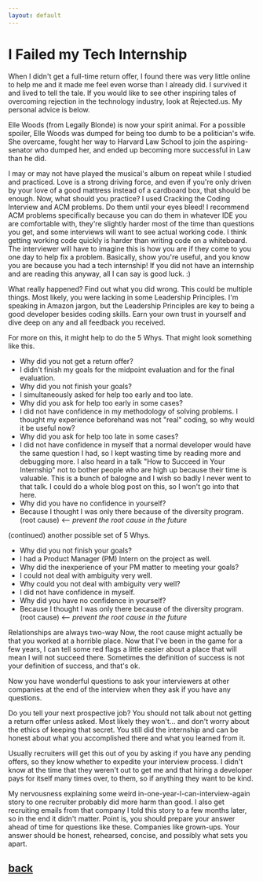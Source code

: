 ```yaml
---
layout: default
---
```


# I Failed my Tech Internship

When I didn't get a full-time return offer, I found there was very little online to help me and it made me feel even worse than I already did. I survived it and lived to tell the tale. If you would like to see other inspiring tales of overcoming rejection in the technology industry, look at Rejected.us. My personal advice is below.

Elle Woods (from Legally Blonde) is now your spirit animal. For a possible spoiler, Elle Woods was dumped for being too dumb to be a politician's wife. She overcame, fought her way to Harvard Law School to join the aspiring-senator who dumped her, and ended up becoming more successful in Law than he did.

I may or may not have played the musical's album on repeat while I studied and practiced. Love is a strong driving force, and even if you're only driven by your love of a good mattress instead of a cardboard box, that should be enough. Now, what should you practice? I used Cracking the Coding Interview and ACM problems. Do them until your eyes bleed! I recommend ACM problems specifically because you can do them in whatever IDE you are comfortable with, they're slightly harder most of the time than questions you get, and some interviews will want to see actual working code. I think getting working code quickly is harder than writing code on a whiteboard. The interviewer will have to imagine this is how you are if they come to you one day to help fix a problem. Basically, show you're useful, and you know you are because you had a tech internship! If you did not have an internship and are reading this anyway, all I can say is good luck. :)

What really happened?
Find out what you did wrong. This could be multiple things. Most likely, you were lacking in some Leadership Principles. I'm speaking in Amazon jargon, but the Leadership Principles are key to being a good developer besides coding skills. Earn your own trust in yourself and dive deep on any and all feedback you received.

For more on this, it might help to do the 5 Whys. That might look something like this.

- Why did you not get a return offer?
- I didn't finish my goals for the midpoint evaluation and for the final evaluation.
- Why did you not finish your goals?
- I simultaneously asked for help too early and too late.
- Why did you ask for help too early in some cases?
- I did not have confidence in my methodology of solving problems. I thought my experience beforehand was not "real" coding, so why would it be useful now?
- Why did you ask for help too late in some cases?
- I did not have confidence in myself that a normal developer would have the same question I had, so I kept wasting time by reading more and debugging more. I also heard in a talk "How to Succeed in Your Internship" not to bother people who are high up because their time is valuable. This is a bunch of balogne and I wish so badly I never went to that talk. I could do a whole blog post on this, so I won't go into that here.
- Why did you have no confidence in yourself?
- Because I thought I was only there because of the diversity program. (root cause) <-- _prevent the root cause in the future_

(continued) another possible set of 5 Whys.
- Why did you not finish your goals?
- I had a Product Manager (PM) Intern on the project as well.
- Why did the inexperience of your PM matter to meeting your goals?
- I could not deal with ambiguity very well.
- Why could you not deal with ambiguity very well?
- I did not have confidence in myself.
- Why did you have no confidence in yourself?
- Because I thought I was only there because of the diversity program. (root cause) <-- _prevent the root cause in the future_

Relationships are always two-way
Now, the root cause might actually be that you worked at a horrible place.  Now that I've been in the game for a few years, I can tell some red flags a little easier about a place that will mean I will not succeed there.  Sometimes the definition of success is not your definition of success, and that's ok.

Now you have wonderful questions to ask your interviewers at other companies at the end of the interview when they ask if you have any questions.

Do you tell your next prospective job?
You should not talk about not getting a return offer unless asked. Most likely they won't... and don't worry about the ethics of keeping that secret. You still did the internship and can be honest about what you accomplished there and what you learned from it.

Usually recruiters will get this out of you by asking if you have any pending offers, so they know whether to expedite your interview process. I didn't know at the time that they weren't out to get me and that hiring a developer pays for itself many times over, to them, so if anything they want to be kind.

My nervousness explaining some weird in-one-year-I-can-interview-again story to one recruiter probably did more harm than good. I also get recruiting emails from that company I told this story to a few months later, so in the end it didn't matter. Point is, you should prepare your answer ahead of time for questions like these. Companies like grown-ups. Your answer should be honest, rehearsed, concise, and possibly what sets you apart.


[back](./)
---
